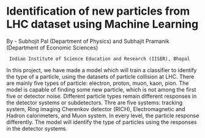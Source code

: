 # Identification of new particles from LHC dataset using Machine Learning

By - Subhojit Pal (Department of Physics) and Subhajit Pramanik (Department of Economic Sciences)
     
     Indian Institute of Science Education and Research (IISER), Bhopal

In this project, we have made a model which will train a classifier to identify the type of a particle,
using the datasets of particle collision at LHC. There are mainly five types of particle: electron,
proton, muon, kaon, pion. The model is capable of finding some new particle, which is not among
the first five or detector noise. Different particle types remain different responses in the detector
systems or subdetectors. Thre are five systems: tracking system, Ring imaging Cherenkov detector
(RICH), Electromagnetic and Hadron calorimeters, and Muon system. In every level, the particle
response differently. The model will identify the type of particles using the responses in the detector
systems.
